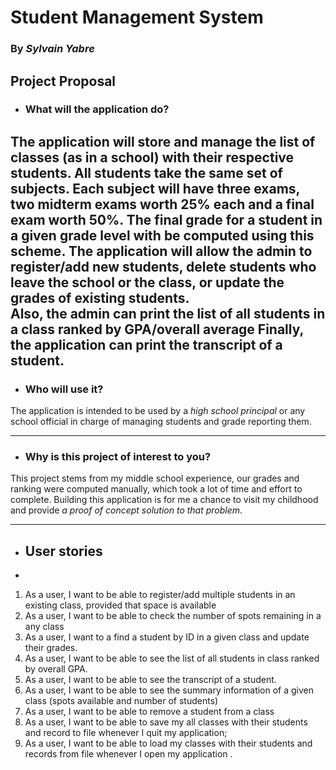 # Student Management System

### By *Sylvain Yabre* ###

## Project Proposal
- ### What will the application do? ###
 
The application will store and manage the list of classes (as in a school) with their respective students. 
All students take the same set of subjects. 
Each subject will have three exams, two midterm exams worth 25% each and a final 
exam worth 50%. The final grade for a student in a given grade level with be computed using this scheme.
The application will  allow the admin to  register/add new students, delete students who leave the school 
or the class, or  update the grades of existing students.   
Also, the admin can print the list of all students in a class ranked by GPA/overall average
Finally, the application can  print the transcript of a student.
-------------
- ### Who will use it?
 
The application is intended to be used by a *high school principal* 
or any school official in charge of managing students and grade reporting them.
- --------------
- ### Why is this project of interest to you?
  
This project stems from my middle school experience, our grades and ranking were computed manually, which took a lot 
of time and effort to complete. Building this application is for me a chance to visit my childhood and provide
*a proof of concept solution to that problem*.

----------------------------
- ## User stories
- 
1. As a user, I want to be able to register/add multiple students in an existing class, provided that space is available
2. As a user, I want to be able to check the number of spots remaining in a any class
3. As a user, I want to  a find a student by ID in a given class and update their grades.
4. As a user, I want to be able to see the list of all students in class ranked by overall GPA.
5. As a user, I want to be able to see the transcript of a student.
6. As a user, I want to be able to see the summary information of a given class (spots available and number of students)
7. As a user, I want to be able to remove a student from a class
8. As a user, I want to be able to save my all classes with their students and record to file whenever I quit my application;
9. As a user, I want to be able to load my classes with their students and records from file whenever I open my application .






